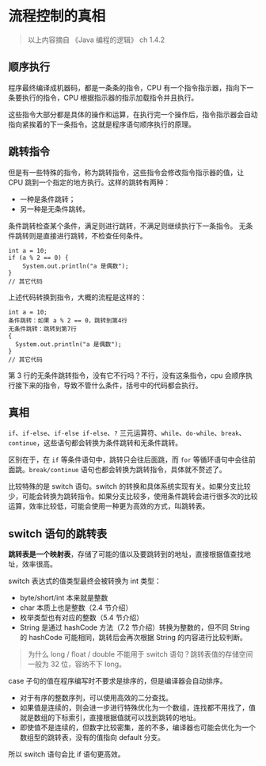 # 流程控制的真相

> 以上内容摘自 《Java 编程的逻辑》 ch 1.4.2

## 顺序执行

程序最终编译成机器码，都是一条条的指令，CPU 有一个指令指示器，指向下一条要执行的指令，CPU 根据指示器的指示加载指令并且执行。

这些指令大部分都是具体的操作和运算，在执行完一个操作后，指令指示器会自动指向紧挨着的下一条指令。这就是程序语句顺序执行的原理。

## 跳转指令

但是有一些特殊的指令，称为跳转指令，这些指令会修改指令指示器的值，让 CPU 跳到一个指定的地方执行。这样的跳转有两种：

- 一种是条件跳转；
- 另一种是无条件跳转。

条件跳转检查某个条件，满足则进行跳转，不满足则继续执行下一条指令。
无条件跳转则是直接进行跳转，不检查任何条件。

```java:line-numbers
int a = 10;
if (a % 2 == 0) {
    System.out.println("a 是偶数");
}
// 其它代码
```

上述代码转换到指令，大概的流程是这样的：

```:line-numbers
int a = 10;
条件跳转：如果 a % 2 == 0，跳转到第4行
无条件跳转：跳转到第7行
{
  System.out.println("a 是偶数");
}
// 其它代码
```

第 3 行的无条件跳转指令，没有它不行吗？不行，没有这条指令，cpu 会顺序执行接下来的指令，导致不管什么条件，括号中的代码都会执行。

## 真相

`if`、`if-else`、`if-else if-else`、`?` 三元运算符、`while`、`do-while`、`break`、`continue`，这些语句都会转换为条件跳转和无条件跳转。

区别在于，在 `if` 等条件语句中，跳转只会往后面跳，而 `for` 等循环语句中会往前面跳。`break/continue` 语句也都会转换为跳转指令，具体就不赘述了。

比较特殊的是 switch 语句。switch 的转换和具体系统实现有关。如果分支比较少，可能会转换为跳转指令。如果分支比较多，使用条件跳转会进行很多次的比较运算，效率比较低，可能会使用一种更为高效的方式，叫跳转表。

## switch 语句的跳转表

**跳转表是一个映射表**，存储了可能的值以及要跳转到的地址，直接根据值查找地址，效率很高。

switch 表达式的值类型最终会被转换为 int 类型：

- byte/short/int 本来就是整数
- char 本质上也是整数（2.4 节介绍）​
- 枚举类型也有对应的整数（5.4 节介绍）
- String 是通过 hashCode 方法（7.2 节介绍）转换为整数的，但不同 String 的 hashCode 可能相同，跳转后会再次根据 String 的内容进行比较判断。

> 为什么 long / float / double 不能用于 switch 语句？跳转表值的存储空间一般为 32 位，容纳不下 long。

case 子句的值在程序编写时不要求是排序的，但是编译器会自动排序。

- 对于有序的整数序列，可以使用高效的二分查找。
- 如果值是连续的，则会进一步进行特殊优化为一个数组，连找都不用找了，值就是数组的下标索引，直接根据值就可以找到跳转的地址。
- 即使值不是连续的，但数字比较密集，差的不多，编译器也可能会优化为一个数组型的跳转表，没有的值指向 default 分支。

所以 switch 语句会比 if 语句更高效。
